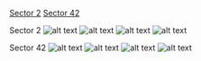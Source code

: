 [Sector 2](#sector2)
[Sector 42](#sector42)

<a name = "sector2"></a>
Sector 2
![alt text](/images/HATS-72_Sector_2/HATS-72_Sector_2_a_TimeSeries.png)
![alt text](/images/HATS-72_Sector_2/HATS-72_Sector_2_b_FoldedLightCurve.png)
![alt text](/images/HATS-72_Sector_2/HATS-72_Sector_2_b_IndividualTransitsWithFit.png)
![alt text](/images/HATS-72_Sector_2/HATS-72_Sector_2_c_TimingResiduals.png)

<a name = "sector42"></a>
Sector 42
![alt text](/images/HATS-72_Sector_42/HATS-72_Sector_42_a_TimeSeries.png)
![alt text](/images/HATS-72_Sector_42/HATS-72_Sector_42_b_FoldedLightCurve.png)
![alt text](/images/HATS-72_Sector_42/HATS-72_Sector_42_b_IndividualTransitsWithFit.png)
![alt text](/images/HATS-72_Sector_42/HATS-72_Sector_42_c_TimingResiduals.png)

